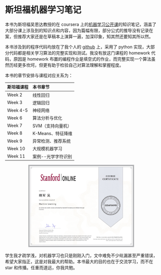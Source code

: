# 斯坦福机器学习笔记

本书为斯坦福吴恩达教授的在 coursera 上的[机器学习公开课](https://zh.coursera.org/learn/machine-learning)的知识笔记，涵盖了大部分课上涉及到的知识点和内容，因为篇幅有限，部分公式的推导没有记录在案，但推荐大家还是在草稿本上演算一遍，加深印象，知其然还要知其所以然。

本书涉及到的程序代码均放在了我个人的 [github](https://github.com/yoyoyohamapi/mit-ml) 上，采用了 python 实现，大部分代码都是相关学习算法的完整实现和测试。我没有放这门课程的 homework 代码，原因是 homework 布置的编程作业是填空式的作业，而完整实现一个算法虽然历经更多坎坷，但更有助于检验自己对算法理解和掌握程度。

本书的章节安排与课程对应关系为：

| 斯坦福课程 | 本书章节           |
|:-----------|:-------------------|
| Week 2     | 线性回归           |
| Week 3     | 逻辑回归           |
| Week 4-5   | 神经网络           |
| Week 6     | 算法分析与优化     |
| Week 7     | SVM（支持向量机）  |
| Week 8     | K-Means、特征降维  |
| Week 9     | 异常检测、推荐系统 |
| Week 10    | 大规模机器学习     |
| Week 11    | 案例--光学字符识别 |

<div style="text-align:center">
<img src="./证书.jpg" width="350"></img>
</div>

学生我才疏学浅，对机器学习也只是刚刚入门，文中难免不少纰漏甚至严重错误，希望大家指正，这是对我最大的帮助。本书最大的目的也在于交流学习，而不在 star 和传播。任重而道远，你我共勉。
